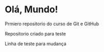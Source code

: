 # Olá, Mundo!
 Prmiero repositorio do curso de Git e GitHub

 Repositorio criado para teste

 Linha de teste para mudança
